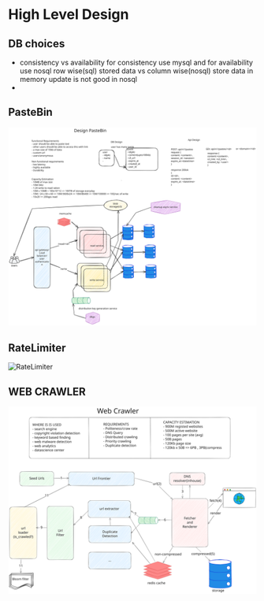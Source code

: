 # High Level Design
## DB choices
- consistency vs availability
    for consistency use mysql and for availability use nosql
    row wise(sql) stored data vs column wise(nosql) store data in memory
    update is not good in nosql
- 
## PasteBin
![Pastebin](https://github.com/Deepak18-06/hld/blob/main/images/pastebin.svg)

## RateLimiter
![RateLimiter](https://github.com/Deepak18-06/hld/blob/main/images/rate%20Limiter.png)

## WEB CRAWLER
![Web Crawler](https://github.com/Deepak18-06/hld/blob/main/images/web-crawler.svg)
